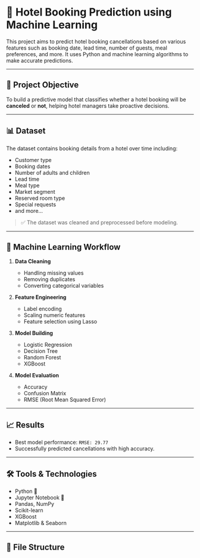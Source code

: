 # 🏨 Hotel Booking Prediction using Machine Learning

This project aims to predict hotel booking cancellations based on various features such as booking date, lead time, number of guests, meal preferences, and more. It uses Python and machine learning algorithms to make accurate predictions.

---

## 📌 Project Objective

To build a predictive model that classifies whether a hotel booking will be **canceled** or **not**, helping hotel managers take proactive decisions.

---

## 📊 Dataset

The dataset contains booking details from a hotel over time including:

- Customer type
- Booking dates
- Number of adults and children
- Lead time
- Meal type
- Market segment
- Reserved room type
- Special requests
- and more...

> ✅ The dataset was cleaned and preprocessed before modeling.

---

## 🧠 Machine Learning Workflow

1. **Data Cleaning**
   - Handling missing values
   - Removing duplicates
   - Converting categorical variables

2. **Feature Engineering**
   - Label encoding
   - Scaling numeric features
   - Feature selection using Lasso

3. **Model Building**
   - Logistic Regression
   - Decision Tree
   - Random Forest
   - XGBoost

4. **Model Evaluation**
   - Accuracy
   - Confusion Matrix
   - RMSE (Root Mean Squared Error)

---

## 📈 Results

- Best model performance: `RMSE: 29.77`
- Successfully predicted cancellations with high accuracy.

---

## 🛠️ Tools & Technologies

- Python 🐍
- Jupyter Notebook 📓
- Pandas, NumPy
- Scikit-learn
- XGBoost
- Matplotlib & Seaborn

---

## 📁 File Structure

